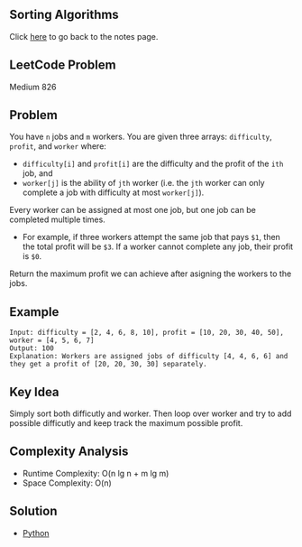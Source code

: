 ## Sorting Algorithms
Click [here](../notes.md) to go back to the notes page.

## LeetCode Problem
Medium 826

## Problem
You have `n` jobs and `m` workers. You are given three arrays: `difficulty`, `profit`, and `worker` where:
- `difficulty[i]` and `profit[i]` are the difficulty and the profit of the `ith` job, and 
- `worker[j]` is the ability of `jth` worker (i.e. the `jth` worker can only complete a job with difficulty at most `worker[j]`).

Every worker can be assigned at most one job, but one job can be completed multiple times.
- For example, if three workers attempt the same job that pays `$1`, then the total profit will be `$3`. If a worker cannot complete any job, their profit is `$0`.

Return the maximum profit we can achieve after asigning the workers to the jobs.

## Example
```
Input: difficulty = [2, 4, 6, 8, 10], profit = [10, 20, 30, 40, 50], worker = [4, 5, 6, 7]
Output: 100
Explanation: Workers are assigned jobs of difficulty [4, 4, 6, 6] and they get a profit of [20, 20, 30, 30] separately.
```

## Key Idea
Simply sort both difficutly and worker. Then loop over worker and try to add possible difficutly and keep track the maximum possible profit.

## Complexity Analysis
- Runtime Complexity: O(n lg n + m lg m)
- Space Complexity: O(n)

## Solution
- [Python](./solution.py)

